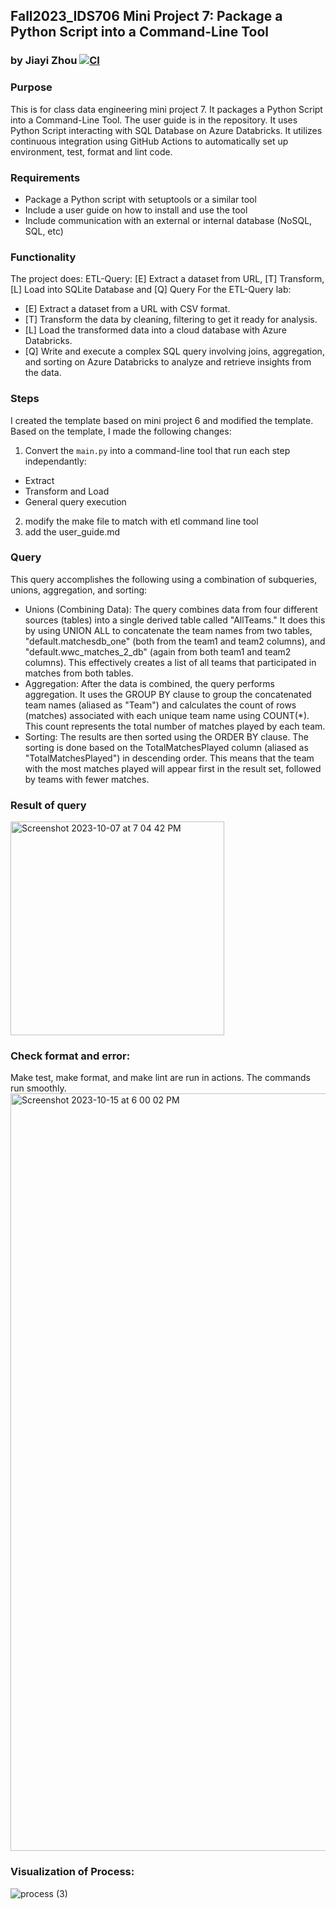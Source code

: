 ## Fall2023_IDS706 Mini Project 7: Package a Python Script into a Command-Line Tool
### by Jiayi Zhou [![CI](https://github.com/nogibjj/Fall2023_IDS706_MiniProject7_JiayiZhou/actions/workflows/cicd.yml/badge.svg)](https://github.com/nogibjj/Fall2023_IDS706_MiniProject7_JiayiZhou/actions/workflows/cicd.yml)

### Purpose
This is for class data engineering mini project 7. It packages a Python Script into a Command-Line Tool. The user guide is in the repository. It uses Python Script interacting with SQL Database on Azure Databricks. It utilizes continuous integration using GitHub Actions to automatically set up environment, test, format and lint code.

### Requirements
  * Package a Python script with setuptools or a similar tool
  * Include a user guide on how to install and use the tool
  * Include communication with an external or internal database (NoSQL, SQL, etc)

### Functionality
The project does: ETL-Query: [E] Extract a dataset from URL, [T] Transform, [L] Load into SQLite Database and [Q] Query For the ETL-Query lab:
  * [E] Extract a dataset from a URL with CSV format.
  * [T] Transform the data by cleaning, filtering to get it ready for analysis.
  * [L] Load the transformed data into a cloud database with Azure Databricks.
  * [Q] Write and execute a complex SQL query involving joins, aggregation, and sorting on Azure Databricks to analyze and retrieve insights from the data.

### Steps
I created the template based on mini project 6 and modified the template. Based on the template, I made the following changes:
1. Convert the `main.py` into a command-line tool that run each step independantly:
- Extract
- Transform and Load
- General query execution
2. modify the make file to match with etl command line tool
3. add the user_guide.md

### Query
This query accomplishes the following using a combination of subqueries, unions, aggregation, and sorting:
  * Unions (Combining Data): The query combines data from four different sources (tables) into a single derived table called "AllTeams." It does this by using UNION ALL to concatenate the team names from two tables, "default.matchesdb_one" (both from the team1 and team2 columns), and "default.wwc_matches_2_db" (again from both team1 and team2 columns). This effectively creates a list of all teams that participated in matches from both tables.
  * Aggregation: After the data is combined, the query performs aggregation. It uses the GROUP BY clause to group the concatenated team names (aliased as "Team") and calculates the count of rows (matches) associated with each unique team name using COUNT(*). This count represents the total number of matches played by each team.
  * Sorting: The results are then sorted using the ORDER BY clause. The sorting is done based on the TotalMatchesPlayed column (aliased as "TotalMatchesPlayed") in descending order. This means that the team with the most matches played will appear first in the result set, followed by teams with fewer matches.

### Result of query
<img width="342" alt="Screenshot 2023-10-07 at 7 04 42 PM" src="https://github.com/nogibjj/Fall2023_IDS706_MiniProject6_JiayiZhou/assets/143651921/83763113-bc5b-429e-9d94-c2773849174f">

### Check format and error:
Make test, make format, and make lint are run in actions. The commands run smoothly.  
<img width="1212" alt="Screenshot 2023-10-15 at 6 00 02 PM" src="https://github.com/nogibjj/Fall2023_IDS706_MiniProject7_JiayiZhou/assets/143651921/e4fdc5c5-a1c6-47b0-b2d7-3fa65223023a">

### Visualization of Process:
![process (3)](https://github.com/nogibjj/Fall2023_IDS706_MiniProject7_JiayiZhou/assets/143651921/04bb86d0-c73f-452f-8f57-baf8288e3a6c)






